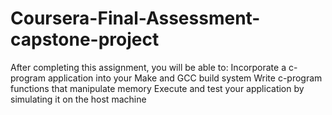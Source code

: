 # Coursera-Final-Assessment-capstone-project
After completing this assignment, you will be able to:  Incorporate a c-program application into your Make and GCC build system Write c-program functions that manipulate memory Execute and test your application by simulating it on the host machine
